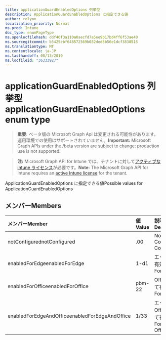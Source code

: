 ```yaml
---
title: applicationGuardEnabledOptions 列挙型
description: ApplicationGuardEnabledOptions に指定できる値
author: rolyon
localization_priority: Normal
ms.prod: Intune
doc_type: enumPageType
ms.openlocfilehash: ddf46f3a110a0aecfd7a5ee9b17bd4ff6f53ae40
ms.sourcegitcommit: b5425ebf648572569b032ded5b56e1dcf3830515
ms.translationtype: MT
ms.contentlocale: ja-JP
ms.lasthandoff: 08/13/2019
ms.locfileid: "36333927"
---
```

# <a name="applicationguardenabledoptions-enum-type"></a><span data-ttu-id="90c6e-103">applicationGuardEnabledOptions 列挙型</span><span class="sxs-lookup"><span data-stu-id="90c6e-103">applicationGuardEnabledOptions enum type</span></span>

> <span data-ttu-id="90c6e-104">**重要:** ベータ版の Microsoft Graph Api は変更される可能性があります。運用環境での使用はサポートされていません。</span><span class="sxs-lookup"><span data-stu-id="90c6e-104">**Important:** Microsoft Graph APIs under the /beta version are subject to change; production use is not supported.</span></span>

> <span data-ttu-id="90c6e-105">**注:** Microsoft Graph API for Intune では、テナントに対して[アクティブな intune ライセンス](https://go.microsoft.com/fwlink/?linkid=839381)が必要です。</span><span class="sxs-lookup"><span data-stu-id="90c6e-105">**Note:** The Microsoft Graph API for Intune requires an [active Intune license](https://go.microsoft.com/fwlink/?linkid=839381) for the tenant.</span></span>

<span data-ttu-id="90c6e-106">ApplicationGuardEnabledOptions に指定できる値</span><span class="sxs-lookup"><span data-stu-id="90c6e-106">Possible values for ApplicationGuardEnabledOptions</span></span>

## <a name="members"></a><span data-ttu-id="90c6e-107">メンバー</span><span class="sxs-lookup"><span data-stu-id="90c6e-107">Members</span></span>
|<span data-ttu-id="90c6e-108">メンバー</span><span class="sxs-lookup"><span data-stu-id="90c6e-108">Member</span></span>|<span data-ttu-id="90c6e-109">値</span><span class="sxs-lookup"><span data-stu-id="90c6e-109">Value</span></span>|<span data-ttu-id="90c6e-110">説明</span><span class="sxs-lookup"><span data-stu-id="90c6e-110">Description</span></span>|
|:---|:---|:---|
|<span data-ttu-id="90c6e-111">notConfigured</span><span class="sxs-lookup"><span data-stu-id="90c6e-111">notConfigured</span></span>|<span data-ttu-id="90c6e-112">.0</span><span class="sxs-lookup"><span data-stu-id="90c6e-112">0</span></span>|<span data-ttu-id="90c6e-113">Not Configured</span><span class="sxs-lookup"><span data-stu-id="90c6e-113">Not Configured</span></span>|
|<span data-ttu-id="90c6e-114">enabledForEdge</span><span class="sxs-lookup"><span data-stu-id="90c6e-114">enabledForEdge</span></span>|<span data-ttu-id="90c6e-115">1-d</span><span class="sxs-lookup"><span data-stu-id="90c6e-115">1</span></span>|<span data-ttu-id="90c6e-116">エッジに対して有効</span><span class="sxs-lookup"><span data-stu-id="90c6e-116">Enabled For Edge</span></span>|
|<span data-ttu-id="90c6e-117">enabledForOffice</span><span class="sxs-lookup"><span data-stu-id="90c6e-117">enabledForOffice</span></span>|<span data-ttu-id="90c6e-118">pbm-2</span><span class="sxs-lookup"><span data-stu-id="90c6e-118">2</span></span>|<span data-ttu-id="90c6e-119">Office に対して有効</span><span class="sxs-lookup"><span data-stu-id="90c6e-119">Enabled For Office</span></span>|
|<span data-ttu-id="90c6e-120">enabledForEdgeAndOffice</span><span class="sxs-lookup"><span data-stu-id="90c6e-120">enabledForEdgeAndOffice</span></span>|<span data-ttu-id="90c6e-121">1/3</span><span class="sxs-lookup"><span data-stu-id="90c6e-121">3</span></span>|<span data-ttu-id="90c6e-122">エッジと Office に対して有効</span><span class="sxs-lookup"><span data-stu-id="90c6e-122">Enabled For Edge And Office</span></span>|



